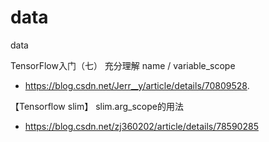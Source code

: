 # data
data

TensorFlow入门（七） 充分理解 name / variable_scope
- https://blog.csdn.net/Jerr__y/article/details/70809528.


【Tensorflow slim】 slim.arg_scope的用法
- https://blog.csdn.net/zj360202/article/details/78590285
